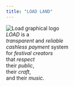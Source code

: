 ```yaml
---
title: "LOAD LAND"
---
```


<div class="logo-load-graphic">
<img src="/img/logoLoad.png" alt="Load graphical logo">
</div>

<div class="message">
<div class="color-2-em">
<em>LOAD</em> is a
</div>

<div class="color-5-em">
<em>transparent</em> and <em>reliable</em>
</div>

<div class="color-5-em">
<em>cashless payment</em> system
</div>

<div class="color-5-em">
for <em>festival creators</em>
</div>

<div class="color-5-em">
that <em>respect</em>
</div>

<div class="color-0-em">
their <em>public</em>,
</div>

<div class="color-3-em">
their <em>craft</em>,
</div>

<div class="color-2-em">
and their <em>music</em>.
</div>
</div>
